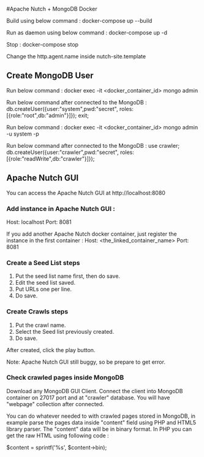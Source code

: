 #Apache Nutch + MongoDB Docker

Build using below command :
docker-compose up --build

Run as daemon using below command :
docker-compose up -d

Stop :
docker-compose stop

Change the http.agent.name inside nutch-site.template

## Create MongoDB User
Run below command :
docker exec -it <docker_container_id> mongo admin

Run below command after connected to the MongoDB :
db.createUser({user:"system",pwd:"secret", roles:[{role:"root",db:"admin"}]});
exit;

Run below command :
docker exec -it <docker_container_id> mongo admin -u system -p

Run below command after connected to the MongoDB :
use crawler;
db.createUser({user:"crawler",pwd:"secret", roles:[{role:"readWrite",db:"crawler"}]});

## Apache Nutch GUI
You can access the Apache Nutch GUI at http://localhost:8080

### Add instance in Apache Nutch GUI :
Host: localhost
Port: 8081

If you add another Apache Nutch docker container, just register the instance in the first container :
Host: <the_linked_container_name>
Port: 8081

### Create a Seed List steps
1) Put the seed list name first, then do save.
2) Edit the seed list saved.
3) Put URLs one per line.
4) Do save.

### Create Crawls steps
1) Put the crawl name.
2) Select the Seed list previously created.
3) Do save.

After created, click the play button.

Note: Apache Nutch GUI still buggy, so be prepare to get error.

### Check crawled pages inside MongoDB
Download any MongoDB GUI Client. Connect the client into MongoDB container on 27017 port and at "crawler" database. You will have "webpage" collection after connected.

You can do whatever needed to with crawled pages stored in MongoDB, in example parse the pages data inside "content" field using PHP and HTML5 library parser. The "content" data will be in binary format. In PHP you can get the raw HTML using following code :

$content = sprintf('%s', $content->bin);

